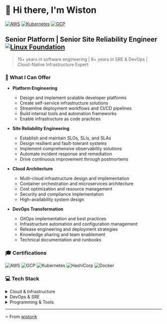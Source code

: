 # 👋 Hi there, I'm Wiston

[![AWS](https://img.shields.io/badge/AWS-232F3E?style=for-the-badge&logo=amazon-aws&logoColor=white)](https://www.credly.com/users/wiston)
[![Kubernetes](https://img.shields.io/badge/kubernetes-326ce6.svg?&style=for-the-badge&logo=kubernetes&logoColor=white)](https://www.credly.com/users/wiston)
[![GCP](https://img.shields.io/badge/Google_Cloud-4285F4?style=for-the-badge&logo=google-cloud&logoColor=white)](https://www.credly.com/users/wiston)

## Senior Platform | Senior Site Reliability Engineer [![Linux Foundation](https://img.shields.io/badge/Linux%20Foundation-Certified-003366?style=for-the-badge&logo=linux-foundation&logoColor=white)](https://www.credly.com/users/wiston)

> 15+ years in software engineering | 8+ years in SRE & DevOps | Cloud-Native Infrastructure Expert

### 🔧 What I Can Offer

- **Platform Engineering**
  - Design and implement scalable developer platforms
  - Create self-service infrastructure solutions
  - Streamline deployment workflows and CI/CD pipelines
  - Build internal tools and automation frameworks
  - Enable infrastructure as code practices

- **Site Reliability Engineering**
  - Establish and maintain SLOs, SLIs, and SLAs
  - Design resilient and fault-tolerant systems
  - Implement comprehensive observability solutions
  - Automate incident response and remediation
  - Drive continuous improvement through postmortems

- **Cloud Architecture**
  - Multi-cloud infrastructure design and implementation
  - Container orchestration and microservices architecture
  - Cost optimization and resource management
  - Security and compliance implementation
  - High-availability system design

- **DevOps Transformation**
  - GitOps implementation and best practices
  - Infrastructure automation and configuration management
  - Release engineering and deployment strategies
  - Knowledge sharing and team enablement
  - Technical documentation and runbooks

### 🎓 Certifications

![AWS](https://img.shields.io/badge/AWS-8x_Certified-FF9900?style=flat-square&logo=amazon-aws)
![GCP](https://img.shields.io/badge/GCP-5x_Certified-4285F4?style=flat-square&logo=google-cloud)
![Kubernetes](https://img.shields.io/badge/Kubernetes-CKA%20%7C%20CKAD-326ce6?style=flat-square&logo=kubernetes)
![HashiCorp](https://img.shields.io/badge/HashiCorp-Vault%20%7C%20Terraform-000000?style=flat-square&logo=hashicorp)
![Docker](https://img.shields.io/badge/Docker-DCA-2496ED?style=flat-square&logo=docker)

### 💻 Tech Stack

<details>
<summary>Cloud & Infrastructure</summary>

![AWS](https://img.shields.io/badge/AWS-%23FF9900.svg?style=flat-square&logo=amazon-aws&logoColor=white)
![GCP](https://img.shields.io/badge/Google_Cloud-%234285F4.svg?style=flat-square&logo=google-cloud&logoColor=white)
![Docker](https://img.shields.io/badge/Docker-%232496ED.svg?style=flat-square&logo=docker&logoColor=white)
![Kubernetes](https://img.shields.io/badge/Kubernetes-%23326ce5.svg?style=flat-square&logo=kubernetes&logoColor=white)
![Terraform](https://img.shields.io/badge/Terraform-%235835CC.svg?style=flat-square&logo=terraform&logoColor=white)
![Pulumi](https://img.shields.io/badge/Pulumi-%23F7BF2A.svg?style=flat-square&logo=pulumi&logoColor=black)
![Ansible](https://img.shields.io/badge/Ansible-%23EE0000.svg?style=flat-square&logo=ansible&logoColor=white)
![Vagrant](https://img.shields.io/badge/Vagrant-%231563FF.svg?style=flat-square&logo=vagrant&logoColor=white)

</details>

<details>
<summary>DevOps & SRE</summary>

![GitLab CI](https://img.shields.io/badge/GitLab_CI-%23181717.svg?style=flat-square&logo=gitlab&logoColor=white)
![GitHub Actions](https://img.shields.io/badge/GitHub_Actions-%232671E5.svg?style=flat-square&logo=githubactions&logoColor=white)
![ArgoCD](https://img.shields.io/badge/Argo_CD-%23EF7B4D.svg?style=flat-square&logo=argo&logoColor=white)
![Istio](https://img.shields.io/badge/Istio-%23466BB0.svg?style=flat-square&logo=istio&logoColor=white)
![Prometheus](https://img.shields.io/badge/Prometheus-%23E6522C.svg?style=flat-square&logo=prometheus&logoColor=white)
![Grafana](https://img.shields.io/badge/Grafana-%23F46800.svg?style=flat-square&logo=grafana&logoColor=white)
![Datadog](https://img.shields.io/badge/Datadog-%23632CA6.svg?style=flat-square&logo=datadog&logoColor=white)
![ElasticSearch](https://img.shields.io/badge/Elasticsearch-%23005571.svg?style=flat-square&logo=elasticsearch&logoColor=white)

</details>

<details>
<summary>Programming & Tools</summary>

![Go](https://img.shields.io/badge/Go-%2300ADD8.svg?style=flat-square&logo=go&logoColor=white)
![Python](https://img.shields.io/badge/Python-%233776AB.svg?style=flat-square&logo=python&logoColor=white)
![Java](https://img.shields.io/badge/Java-%23ED8B00.svg?style=flat-square&logo=java&logoColor=white)
![Bash](https://img.shields.io/badge/Bash-%234EAA25.svg?style=flat-square&logo=gnu-bash&logoColor=white)
![Helm](https://img.shields.io/badge/Helm-%23277A9F.svg?style=flat-square&logo=helm&logoColor=white)
![PostgreSQL](https://img.shields.io/badge/PostgreSQL-%23316192.svg?style=flat-square&logo=postgresql&logoColor=white)
![MongoDB](https://img.shields.io/badge/MongoDB-%234ea94b.svg?style=flat-square&logo=mongodb&logoColor=white)
![Vault](https://img.shields.io/badge/Vault-%23000000.svg?style=flat-square&logo=vault&logoColor=white)

</details>

---
⭐️ From [wistonk](https://github.com/wistonk)
